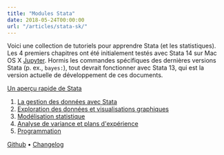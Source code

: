 ```yaml
---
title: "Modules Stata"
date: 2018-05-24T00:00:00
url: "/articles/stata-sk/"
---
```


Voici une collection de tutoriels pour apprendre Stata (et les statistiques). Les 4 premiers chapitres ont été initialement testés avec Stata 14 sur Mac OS X [Jupyter](https://kylebarron.dev/stata_kernel/). Hormis les commandes spécifiques des dernières versions Stata (p. ex., `bayes:`), tout devrait fonctionner avec Stata 13, qui est la version actuelle de développement de ces documents.

[Un aperçu rapide de Stata](./00-intro.html) <br>

1. [La gestion des données avec Stata](./01-data.html)
2. [Exploration des données et visualisations graphiques](./02-graphics.html)
3. [Modélisation statistique](./03-glm.html)
4. [Analyse de variance et plans d'expérience](./04-anova.html)
5. [Programmation](./05-programming.html)

[Github](https://github.com/even4void/stata-sk) • [Changelog](./history.txt)
